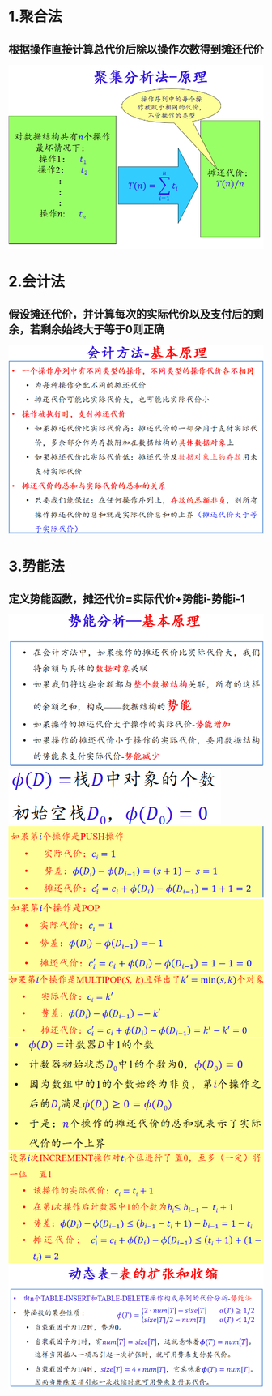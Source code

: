 # 1.聚合法
## 根据操作直接计算总代价后除以操作次数得到摊还代价
![输入图片说明](/imgs/2025-06-13/XELhP7SRxOG5SAsc.png)
# 2.会计法
## 假设摊还代价，并计算每次的实际代价以及支付后的剩余，若剩余始终大于等于0则正确
![输入图片说明](/imgs/2025-06-13/rLZzzlGUvCYECoqT.png)
# 3.势能法
## 定义势能函数，摊还代价=实际代价+势能i-势能i-1
![输入图片说明](/imgs/2025-06-13/fHYkNHyhJqF0qWaK.png)![输入图片说明](/imgs/2025-06-14/eWAfwy7xgKzpBlXm.png)
![输入图片说明](/imgs/2025-06-14/teSFWGogi8oeBED8.png)![输入图片说明](/imgs/2025-06-14/vjvHoLHXhYMw1PMI.png)
![输入图片说明](/imgs/2025-06-14/UMaHkZDzhQLq2PK2.png)
![输入图片说明](/imgs/2025-06-14/hc6ixvljqspebYes.png)![输入图片说明](/imgs/2025-06-14/40rDAAoaHWe11JbH.png)
![输入图片说明](/imgs/2025-06-13/AMB6jl6hX65CIG5E.png)
<!--stackedit_data:
eyJoaXN0b3J5IjpbMTI3NDE5NzE1Niw5MzI2Mzg4MV19
-->